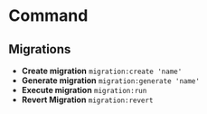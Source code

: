 # Command

## Migrations

- **Create migration** `migration:create 'name'`
- **Generate migration** `migration:generate 'name'`
- **Execute migration** `migration:run`
- **Revert Migration** `migration:revert`
